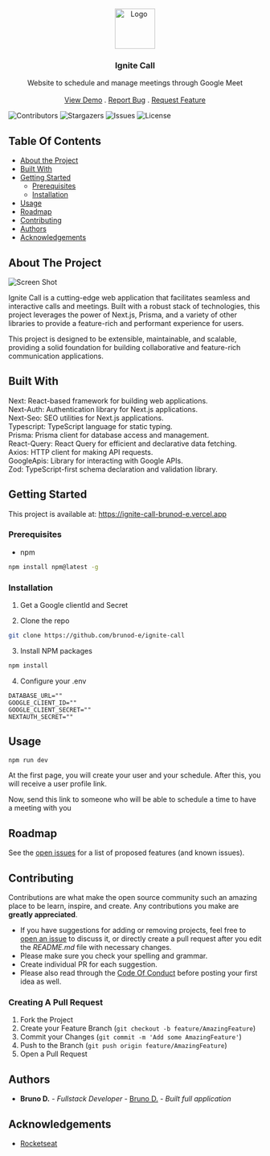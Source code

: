 <br/>
<p align="center">
  <a href="https://github.com/brunod-e/ignite-call">
    <img src="https://hotmart.s3.amazonaws.com/product_pictures/ec16822f-5482-421b-9c12-470cf1c099c8/Group6626.png" alt="Logo" width="80" height="80">
  </a>

  <h3 align="center">Ignite Call</h3>

  <p align="center">
    Website to schedule and manage meetings through Google Meet
    <br/>
    <br/>
    <a href="https://github.com/brunod-e/ignite-call">View Demo</a>
    .
    <a href="https://github.com/brunod-e/ignite-call/issues">Report Bug</a>
    .
    <a href="https://github.com/brunod-e/ignite-call/issues">Request Feature</a>
  </p>
</p>

![Contributors](https://img.shields.io/github/contributors/brunod-e/ignite-call?color=dark-green) ![Stargazers](https://img.shields.io/github/stars/brunod-e/ignite-call?style=social) ![Issues](https://img.shields.io/github/issues/brunod-e/ignite-call) ![License](https://img.shields.io/github/license/brunod-e/ignite-call) 

## Table Of Contents

* [About the Project](#about-the-project)
* [Built With](#built-with)
* [Getting Started](#getting-started)
  * [Prerequisites](#prerequisites)
  * [Installation](#installation)
* [Usage](#usage)
* [Roadmap](#roadmap)
* [Contributing](#contributing)
* [Authors](#authors)
* [Acknowledgements](#acknowledgements)

## About The Project

![Screen Shot](https://i.ibb.co/JRTkJ00/imagem-2023-12-12-174426282.png)

Ignite Call is a cutting-edge web application that facilitates seamless and interactive calls and meetings. Built with a robust stack of technologies, this project leverages the power of Next.js, Prisma, and a variety of other libraries to provide a feature-rich and performant experience for users.

This project is designed to be extensible, maintainable, and scalable, providing a solid foundation for building collaborative and feature-rich communication applications.

## Built With

Next: React-based framework for building web applications. <br />
Next-Auth: Authentication library for Next.js applications.<br />
Next-Seo: SEO utilities for Next.js applications.<br />
Typescript: TypeScript language for static typing.<br />
Prisma: Prisma client for database access and management.<br />
React-Query: React Query for efficient and declarative data fetching.<br />
Axios: HTTP client for making API requests.<br />
GoogleApis: Library for interacting with Google APIs.<br />
Zod: TypeScript-first schema declaration and validation library.<br />


## Getting Started

This project is available at: https://ignite-call-brunod-e.vercel.app


### Prerequisites

* npm

```sh
npm install npm@latest -g
```

### Installation

1. Get a Google clientId and Secret

2. Clone the repo

```sh
git clone https://github.com/brunod-e/ignite-call
```

3. Install NPM packages

```sh
npm install
```

4. Configure your .env

```JS
DATABASE_URL=""
GOOGLE_CLIENT_ID=""
GOOGLE_CLIENT_SECRET=""
NEXTAUTH_SECRET=""
```

## Usage

```sh
npm run dev
```

At the first page, you will create your user and your schedule. After this, you will receive a user profile link.

Now, send this link to someone who will be able to schedule a time to have a meeting with you

## Roadmap

See the [open issues](https://github.com/brunod-e/ignite-call/issues) for a list of proposed features (and known issues).

## Contributing

Contributions are what make the open source community such an amazing place to be learn, inspire, and create. Any contributions you make are **greatly appreciated**.
* If you have suggestions for adding or removing projects, feel free to [open an issue](https://github.com/brunod-e/ignite-call/issues/new) to discuss it, or directly create a pull request after you edit the *README.md* file with necessary changes.
* Please make sure you check your spelling and grammar.
* Create individual PR for each suggestion.
* Please also read through the [Code Of Conduct](https://github.com/brunod-e/ignite-call/blob/main/CODE_OF_CONDUCT.md) before posting your first idea as well.

### Creating A Pull Request

1. Fork the Project
2. Create your Feature Branch (`git checkout -b feature/AmazingFeature`)
3. Commit your Changes (`git commit -m 'Add some AmazingFeature'`)
4. Push to the Branch (`git push origin feature/AmazingFeature`)
5. Open a Pull Request

## Authors

* **Bruno D.** - *Fullstack Developer* - [Bruno D.](https://github.com/brunod-e) - *Built full application*

## Acknowledgements

* [Rocketseat](https://github.com/rocketseat-education)
